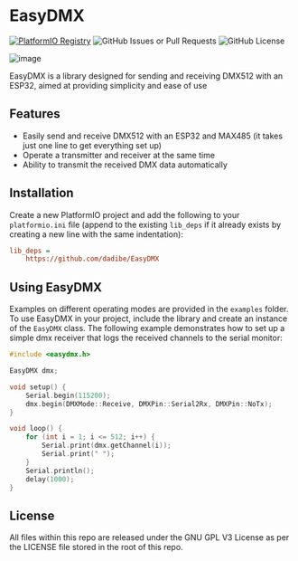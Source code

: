 # EasyDMX
[![PlatformIO Registry](https://badges.registry.platformio.org/packages/tesa-klebeband/library/EasyDMX.svg)](https://registry.platformio.org/libraries/tesa-klebeband/EasyDMX)
![GitHub Issues or Pull Requests](https://img.shields.io/github/issues/tesa-klebeband/EasyDMX)
![GitHub License](https://img.shields.io/github/license/tesa-klebeband/EasyDMX)

![image](https://github.com/user-attachments/assets/2e123411-b053-4351-9662-d673952ae8de)

EasyDMX is a library designed for sending and receiving DMX512 with an ESP32, aimed at providing simplicity and ease of use

## Features
- Easily send and receive DMX512 with an ESP32 and MAX485 (it takes just one line to get everything set up)
- Operate a transmitter and receiver at the same time
- Ability to transmit the received DMX data automatically

## Installation
Create a new PlatformIO project and add the following to your `platformio.ini` file (append to the existing `lib_deps` if it already exists by creating a new line with the same indentation):
```ini
lib_deps =
    https://github.com/dadibe/EasyDMX
```

## Using EasyDMX
Examples on different operating modes are provided in the `examples` folder. To use EasyDMX in your project, include the library and create an instance of the `EasyDMX` class. The following example demonstrates how to set up a simple dmx receiver that logs the received channels to the serial monitor:
```cpp
#include <easydmx.h>

EasyDMX dmx;

void setup() {
    Serial.begin(115200);
    dmx.begin(DMXMode::Receive, DMXPin::Serial2Rx, DMXPin::NoTx);
}

void loop() {
    for (int i = 1; i <= 512; i++) {
        Serial.print(dmx.getChannel(i));
        Serial.print(" ");
    }
    Serial.println();
    delay(1000);
}
```

## License
All files within this repo are released under the GNU GPL V3 License as per the LICENSE file stored in the root of this repo.
